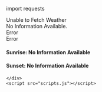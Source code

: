 import requests

<!DOCTYPE html>
<html lang="en">

<head>
    <meta charset="UTF-8">
    <meta name="viewport" content="width=device-width, initial-scale=1.0">
    <meta http-equiv="X-UA-Compatible" content="ie=edge">
    <title>Weather app</title>
    <link rel="stylesheet" href="styles.css" />
    <!-- Google Fonts -->
    <link rel="preconnect" href="https://fonts.gstatic.com">
    <link href="https://fonts.googleapis.com/css2?family=Lora:ital,wght@0,700;1,600&display=swap" rel="stylesheet">
</head>

<body>
    <div class="container">
        <img src="" alt="" srcset="" id="weather-icon">
        <div id="location">Unable to Fetch Weather</div>
        <div class="desc">No Information Available.</div>
        <div class="weather">
            <div class="c">Error</div>
            <div class="circle"></div>
            <div class="f">Error</div>
        </div>
        <div class="info">
            <h4>Sunrise: <span class="sunrise">No Information Available</span></h4>
            <h4>Sunset: <span class="sunset">No Information Available</span></h4>
        </div>

    </div>
    <script src="scripts.js"></script>
</body>

</html>